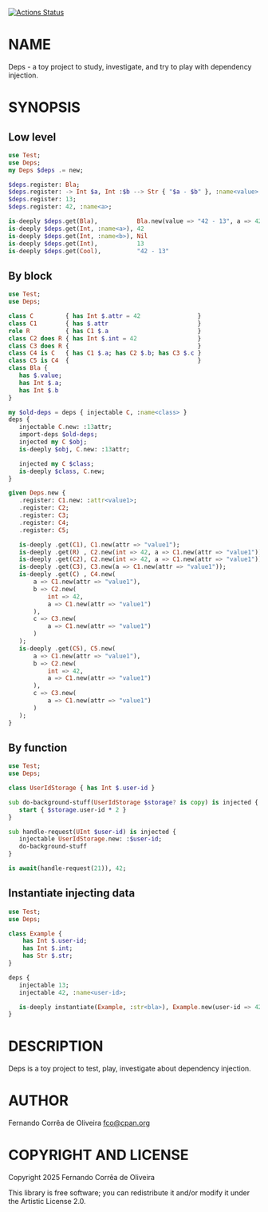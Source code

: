 [![Actions Status](https://github.com/FCO/Deps/actions/workflows/test.yml/badge.svg)](https://github.com/FCO/Deps/actions)

NAME
====

Deps - a toy project to study, investigate, and try to play with dependency injection.

SYNOPSIS
========

Low level
---------

```raku
use Test;
use Deps;
my Deps $deps .= new;

$deps.register: Bla;
$deps.register: -> Int $a, Int :$b --> Str { "$a - $b" }, :name<value>;
$deps.register: 13;
$deps.register: 42, :name<a>;

is-deeply $deps.get(Bla),           Bla.new(value => "42 - 13", a => 42, b => 13);
is-deeply $deps.get(Int, :name<a>), 42                                           ;
is-deeply $deps.get(Int, :name<b>), Nil                                          ;
is-deeply $deps.get(Int),           13                                           ;
is-deeply $deps.get(Cool),          "42 - 13"                                    ;
```

By block
--------

```raku
use Test;
use Deps;

class C         { has Int $.attr = 42                }
class C1        { has $.attr                         }
role R          { has C1 $.a                         }
class C2 does R { has Int $.int = 42                 }
class C3 does R {                                    }
class C4 is C   { has C1 $.a; has C2 $.b; has C3 $.c }
class C5 is C4  {                                    }
class Bla {
   has $.value;
   has Int $.a;
   has Int $.b
}

my $old-deps = deps { injectable C, :name<class> }
deps {
   injectable C.new: :13attr;
   import-deps $old-deps;
   injected my C $obj;
   is-deeply $obj, C.new: :13attr;

   injected my C $class;
   is-deeply $class, C.new;
}

given Deps.new {
   .register: C1.new: :attr<value1>;
   .register: C2;
   .register: C3;
   .register: C4;
   .register: C5;

   is-deeply .get(C1), C1.new(attr => "value1");
   is-deeply .get(R) , C2.new(int => 42, a => C1.new(attr => "value1"));
   is-deeply .get(C2), C2.new(int => 42, a => C1.new(attr => "value1"));
   is-deeply .get(C3), C3.new(a => C1.new(attr => "value1"));
   is-deeply .get(C) , C4.new(
	   a => C1.new(attr => "value1"),
	   b => C2.new(
		   int => 42,
		   a => C1.new(attr => "value1")
	   ),
	   c => C3.new(
		   a => C1.new(attr => "value1")
	   )
   );
   is-deeply .get(C5), C5.new(
	   a => C1.new(attr => "value1"),
	   b => C2.new(
		   int => 42,
		   a => C1.new(attr => "value1")
	   ),
	   c => C3.new(
		   a => C1.new(attr => "value1")
	   )
   );
}
```

By function
-----------

```raku
use Test;
use Deps;

class UserIdStorage { has Int $.user-id }

sub do-background-stuff(UserIdStorage $storage? is copy) is injected {
   start { $storage.user-id * 2 }
}

sub handle-request(UInt $user-id) is injected {
   injectable UserIdStorage.new: :$user-id;
   do-background-stuff
}

is await(handle-request(21)), 42;
```

Instantiate injecting data
--------------------------

```raku
use Test;
use Deps;

class Example {
	has Int $.user-id;
	has Int $.int;
	has Str $.str;
}

deps {
   injectable 13;
   injectable 42, :name<user-id>;

   is-deeply instantiate(Example, :str<bla>), Example.new(user-id => 42, int => 13, str => "bla");
}
```

DESCRIPTION
===========

Deps is a toy project to test, play, investigate about dependency injection.

AUTHOR
======

Fernando Corrêa de Oliveira <fco@cpan.org>

COPYRIGHT AND LICENSE
=====================

Copyright 2025 Fernando Corrêa de Oliveira

This library is free software; you can redistribute it and/or modify it under the Artistic License 2.0.


